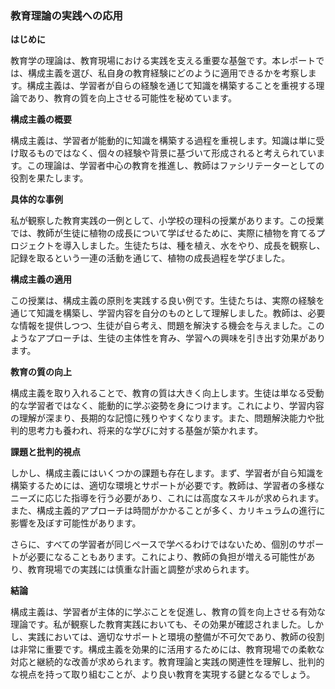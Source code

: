 ### 教育理論の実践への応用

**はじめに**

教育学の理論は、教育現場における実践を支える重要な基盤です。本レポートでは、構成主義を選び、私自身の教育経験にどのように適用できるかを考察します。構成主義は、学習者が自らの経験を通じて知識を構築することを重視する理論であり、教育の質を向上させる可能性を秘めています。

**構成主義の概要**

構成主義は、学習者が能動的に知識を構築する過程を重視します。知識は単に受け取るものではなく、個々の経験や背景に基づいて形成されると考えられています。この理論は、学習者中心の教育を推進し、教師はファシリテーターとしての役割を果たします。

**具体的な事例**

私が観察した教育実践の一例として、小学校の理科の授業があります。この授業では、教師が生徒に植物の成長について学ばせるために、実際に植物を育てるプロジェクトを導入しました。生徒たちは、種を植え、水をやり、成長を観察し、記録を取るという一連の活動を通じて、植物の成長過程を学びました。

**構成主義の適用**

この授業は、構成主義の原則を実践する良い例です。生徒たちは、実際の経験を通じて知識を構築し、学習内容を自分のものとして理解しました。教師は、必要な情報を提供しつつ、生徒が自ら考え、問題を解決する機会を与えました。このようなアプローチは、生徒の主体性を育み、学習への興味を引き出す効果があります。

**教育の質の向上**

構成主義を取り入れることで、教育の質は大きく向上します。生徒は単なる受動的な学習者ではなく、能動的に学ぶ姿勢を身につけます。これにより、学習内容の理解が深まり、長期的な記憶に残りやすくなります。また、問題解決能力や批判的思考力も養われ、将来的な学びに対する基盤が築かれます。

**課題と批判的視点**

しかし、構成主義にはいくつかの課題も存在します。まず、学習者が自ら知識を構築するためには、適切な環境とサポートが必要です。教師は、学習者の多様なニーズに応じた指導を行う必要があり、これには高度なスキルが求められます。また、構成主義的アプローチは時間がかかることが多く、カリキュラムの進行に影響を及ぼす可能性があります。

さらに、すべての学習者が同じペースで学べるわけではないため、個別のサポートが必要になることもあります。これにより、教師の負担が増える可能性があり、教育現場での実践には慎重な計画と調整が求められます。

**結論**

構成主義は、学習者が主体的に学ぶことを促進し、教育の質を向上させる有効な理論です。私が観察した教育実践においても、その効果が確認されました。しかし、実践においては、適切なサポートと環境の整備が不可欠であり、教師の役割は非常に重要です。構成主義を効果的に活用するためには、教育現場での柔軟な対応と継続的な改善が求められます。教育理論と実践の関連性を理解し、批判的な視点を持って取り組むことが、より良い教育を実現する鍵となるでしょう。